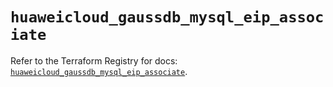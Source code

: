 # `huaweicloud_gaussdb_mysql_eip_associate`

Refer to the Terraform Registry for docs: [`huaweicloud_gaussdb_mysql_eip_associate`](https://registry.terraform.io/providers/huaweicloud/huaweicloud/1.71.1/docs/resources/gaussdb_mysql_eip_associate).

